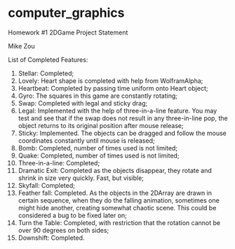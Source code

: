 # computer_graphics

Homework #1 2DGame
Project Statement

Mike Zou

List of Completed Features:
1.	Stellar: Completed;
2.	Lovely: Heart shape is completed with help from WolframAlpha;
3.	Heartbeat: Completed by passing time uniform onto Heart object;
4.	Gyro: The squares in this game are constantly rotating;
5.	Swap: Completed with legal and sticky drag;
6.	Legal: Implemented with the help of three-in-a-line feature. You may test and see that if the swap does not result in any three-in-line pop, the object returns to its original position after mouse release;
7.	Sticky: Implemented. The objects can be dragged and follow the mouse coordinates constantly until mouse is released;
8.	Bomb: Completed, number of times used is not limited;
9.	Quake: Completed, number of times used is not limited;
10.	Three-in-a-line: Completed;
11.	Dramatic Exit: Completed as the objects disappear, they rotate and shrink in size very quickly. Fast, but visible;
12.	Skyfall: Completed;
13.	Feather fall: Completed. As the objects in the 2DArray are drawn in certain sequence, when they do the falling animation, sometimes one might hide another, creating somewhat chaotic scene. This could be considered a bug to be fixed later on;
14.	Turn the Table: Completed, with restriction that the rotation cannot be over 90 degrees on both sides;
15.	Downshift: Completed.
